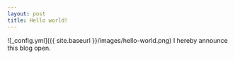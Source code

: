 ```yaml
---
layout: post
title: Hello world!
---
```


![_config.yml]({{ site.baseurl }}/images/hello-world.png) I hereby announce this blog open.

